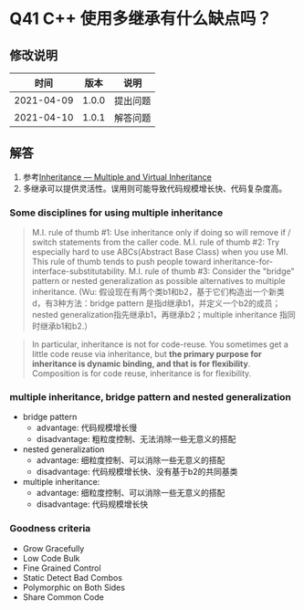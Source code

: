 # Q41 C++ 使用多继承有什么缺点吗？

## 修改说明

| 时间 | 版本 | 说明 |
| ---- | ---- | ---- |
| 2021-04-09 | 1.0.0 | 提出问题 |
| 2021-04-10 | 1.0.1 | 解答问题 |

## 解答

1. 参考[Inheritance — Multiple and Virtual Inheritance][inheritance]
2. 多继承可以提供灵活性。误用则可能导致代码规模增长快、代码复杂度高。

  [inheritance]: https://isocpp.org/wiki/faq/multiple-inheritance

### Some disciplines for using multiple inheritance

> M.I. rule of thumb #1: Use inheritance only if doing so will remove if / switch statements from the caller code.
> M.I. rule of thumb #2: Try especially hard to use ABCs(Abstract Base Class) when you use MI. This rule of thumb tends to push people toward inheritance-for-interface-substitutability.
> M.I. rule of thumb #3: Consider the "bridge" pattern or nested generalization as possible alternatives to multiple inheritance. (Wu: 假设现在有两个类b1和b2，基于它们构造出一个新类d，有3种方法：bridge pattern 是指d继承b1，并定义一个b2的成员；nested generalization指先继承b1，再继承b2；multiple inheritance 指同时继承b1和b2.）

> In particular, inheritance is not for code-reuse. You sometimes get a little code reuse via inheritance, but **the primary purpose for inheritance is dynamic binding, and that is for flexibility**. Composition is for code reuse, inheritance is for flexibility.

### multiple inheritance, bridge pattern and nested generalization

- bridge pattern
  - advantage: 代码规模增长慢
  - disadvantage: 粗粒度控制、无法消除一些无意义的搭配
- nested generalization
  - advantage: 细粒度控制、可以消除一些无意义的搭配
  - disadvantage: 代码规模增长快、没有基于b2的共同基类
- multiple inheritance:
  - advantage: 细粒度控制、可以消除一些无意义的搭配
  - disadvantage: 代码规模增长快

### Goodness criteria

- Grow Gracefully
- Low Code Bulk
- Fine Grained Control
- Static Detect Bad Combos
- Polymorphic on Both Sides
- Share Common Code
